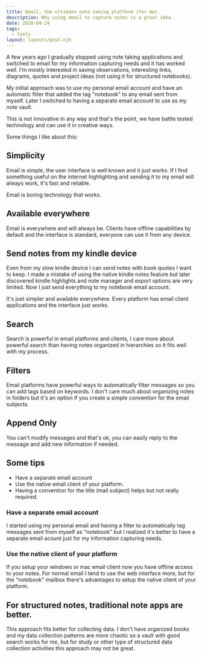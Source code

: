 ```yaml
---
title: Email, the ultimate note taking platform (for me).
description: Why using email to capture notes is a great idea.
date: 2020-04-24
tags:
  - tools
layout: layouts/post.njk
---
```


A few years ago I gradually stopped using note taking applications and switched to email for my information capturing needs and it has worked well. I'm mostly interested in saving observations, interesting links, diagrams, quotes and project ideas (not using it for structured notebooks).

My initial approach was to use my personal email account and have an automatic filter that added the tag "notebook" to any email sent from myself. Later I switched to having a separate email account to use as my note vault. 


This is not innovative in any way and that's the point, we have battle tested technology and can use it in creative ways. 

Some things I like about this:

## Simplicity

Email is simple, the user interface is well known and it just works. If I find something useful on the internet highlighting and sending it to my email will always work, it's fast and reliable.

Email is boring technology that works.

## Available everywhere

Email is everywhere and will always be. Clients have offline capabilities by default and the interface is standard, everyone can use it from any device. 

## Send notes from my kindle device

Even from my slow kindle device I can send notes with book quotes I want to keep. I made a mistake of using the native kindle notes feature but later discovered kindle highlights and note manager and export options are very limited. Now I just send everything to my notebook email account.

It's just simpler and available everywhere. Every platform has email client applications and the interface just works. 

## Search

Search is powerful in email platforms and clients, I care more about powerful search than having notes organized in hierarchies so it fits well with my process. 

## Filters

Email platforms have powerful ways to automatically filter messages so you can add tags based on keywords. I don't care much about organizing notes in folders but it's an option if you create a simple convention for the email subjects.

## Append Only

You can't modify messages and that's ok, you can easily reply to the message and add new information if needed.


## Some tips

* Have a separate email account
* Use the native email client of your platform.
* Having a convention for the title (mail subject) helps but not really required.

### Have a separate email account

I started using my personal email and having a filter to automatically
tag messages sent from myself as "notebook" but I realized it's better
to have a  separate email acount just for my information capturing needs.

### Use the native client of your platform

If you setup your windows or mac email client now you have offline access to your notes.
For normal email I tend to use the web interface more, but for the "notebook" mailbox there's advantages to setup the native client of your platform.

## For structured notes, traditional note apps are better.

This approach fits better for collecting data. I don't have organized books and my data collection patterns are more chaotic so a vault with good search works for me, but for study or other type of structured data collection activities this approach may not be great.





